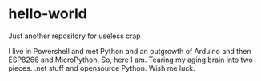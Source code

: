 # hello-world
Just another repository for useless crap

I live in Powershell and met Python and an outgrowth of Arduino and then ESP8266 and MicroPython.
So, here I am.  Tearing my aging brain into two pieces.  .net stuff and opensource Python.
Wish me luck.
